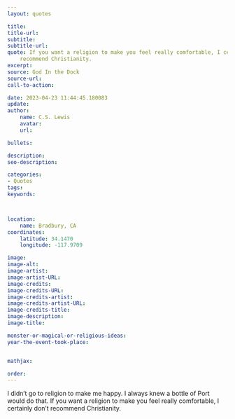 ```yaml
---
layout: quotes

title:
title-url:
subtitle:
subtitle-url:
quote: If you want a religion to make you feel really comfortable, I certainly don’t
    recommend Christianity.
excerpt:
source: God In the Dock
source-url:
call-to-action:

date: 2023-04-23 11:44:45.180083
update:
author:
    name: C.S. Lewis
    avatar:
    url:

bullets:

description:
seo-description:

categories:
- Quotes
tags:
keywords:



location:
    name: Bradbury, CA
coordinates:
    latitude: 34.1470
    longitude: -117.9709

image:
image-alt:
image-artist:
image-artist-URL:
image-credits:
image-credits-URL:
image-credits-artist:
image-credits-artist-URL:
image-credits-title:
image-description:
image-title:

monster-or-magical-or-religious-ideas:
year-the-event-took-place:


mathjax:

order:
---
```

I didn’t go to religion to make me happy. I always knew a bottle of Port would do that. If you want a religion to make you feel really comfortable, I certainly don’t recommend Christianity.